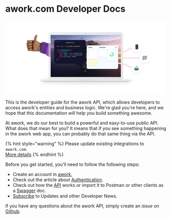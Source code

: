 # awork.com Developer Docs

![](<.gitbook/assets/New BG.png>)

This is the developer guide for the awork API, which allows developers to access awork's entities and business logic. We're glad you're here, and we hope that this documentation will help you build something awesome.

At awork, we do our best to build a powerful and easy-to-use public API. What does that mean for you? It means that if you see something happening in the awork web app, you can probably do that same thing via the API.

{% hint style="warning" %}
Please update existing integrations to `awork.com`.\
[More details](https://support.awork.com/en/articles/8333169-awork-switches-to-com)
{% endhint %}

Before you get started, you’ll need to follow the following steps:

* Create an account in [awork.](https://www.awork.com)
* Check out the article about [Authentication](authentication.md).
* Check out how the [API](https://openapi.awork.com) works or import it to Postman or other clients as a [Swagger](https://swagger-doc.awork.com/api/swagger-combine) doc.
* [Subscribe](https://form.123formbuilder.com/form-6455567/api-newsletter-signup) to Updates and other Developer News.

If you have any questions about the awork API, simply create an _issue_ on [Github](https://github.com/awork-io/awork/issues).
